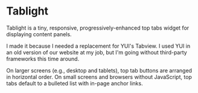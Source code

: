 # Tablight
Tablight is a tiny, responsive, progressively-enhanced top tabs widget for displaying content panels. 

I made it because I needed a replacement for YUI's Tabview. I used YUI in an old version of our website at my job, but I'm going without third-party frameworks this time around.

On larger screens (e.g., desktop and tablets), top tab buttons are arranged in horizontal order. On small screens and browsers without JavaScript, top tabs default to a bulleted list with in-page anchor links.
